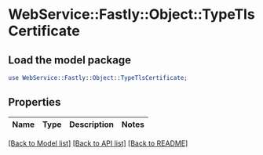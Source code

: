 # WebService::Fastly::Object::TypeTlsCertificate

## Load the model package
```perl
use WebService::Fastly::Object::TypeTlsCertificate;
```

## Properties
Name | Type | Description | Notes
------------ | ------------- | ------------- | -------------

[[Back to Model list]](../README.md#documentation-for-models) [[Back to API list]](../README.md#documentation-for-api-endpoints) [[Back to README]](../README.md)



